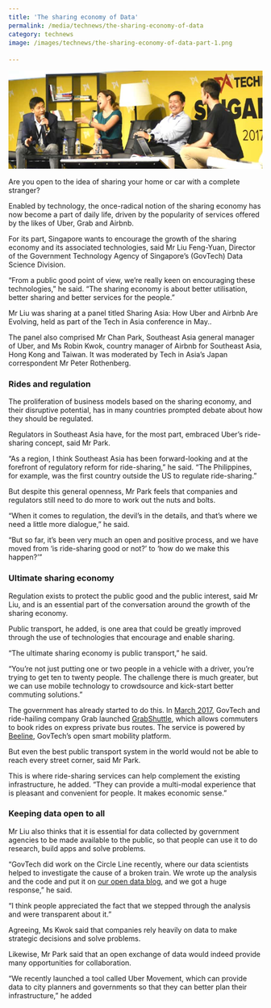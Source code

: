 ```yaml
---
title: 'The sharing economy of Data'
permalink: /media/technews/the-sharing-economy-of-data
category: technews
image: /images/technews/the-sharing-economy-of-data-part-1.png

---
```



![the sharing economy of data](/images/technews/the-sharing-economy-of-data-part-1.png)

Are you open to the idea of sharing your home or car with a complete stranger?

Enabled by technology, the once-radical notion of the sharing economy has now become a part of daily life, driven by the popularity of services offered by the likes of Uber, Grab and Airbnb.

For its part, Singapore wants to encourage the growth of the sharing economy and its associated technologies, said Mr Liu Feng-Yuan, Director of the Government Technology Agency of Singapore’s (GovTech) Data Science Division.

“From a public good point of view, we’re really keen on encouraging these technologies,” he said. “The sharing economy is about better utilisation, better sharing and better services for the people.”

Mr Liu was sharing at a panel titled Sharing Asia: How Uber and Airbnb Are Evolving, held as part of the Tech in Asia conference in May..

The panel also comprised Mr Chan Park, Southeast Asia general manager of Uber, and Ms Robin Kwok, country manager of Airbnb for Southeast Asia, Hong Kong and Taiwan. It was moderated by Tech in Asia’s Japan correspondent Mr Peter Rothenberg.

### **Rides and regulation**
The proliferation of business models based on the sharing economy, and their disruptive potential, has in many countries prompted debate about how they should be regulated.

Regulators in Southeast Asia have, for the most part, embraced Uber’s ride-sharing concept, said Mr Park.

“As a region, I think Southeast Asia has been forward-looking and at the forefront of regulatory reform for ride-sharing,” he said. “The Philippines, for example, was the first country outside the US to regulate ride-sharing.”

But despite this general openness, Mr Park feels that companies and regulators still need to do more to work out the nuts and bolts.

“When it comes to regulation, the devil’s in the details, and that’s where we need a little more dialogue,” he said.

“But so far, it’s been very much an open and positive process, and we have moved from ‘is ride-sharing good or not?’ to ‘how do we make this happen?’”

### **Ultimate sharing economy**
Regulation exists to protect the public good and the public interest, said Mr Liu, and is an essential part of the conversation around the growth of the sharing economy.

Public transport, he added, is one area that could be greatly improved through the use of technologies that encourage and enable sharing.  

“The ultimate sharing economy is public transport,” he said.

“You’re not just putting one or two people in a vehicle with a driver, you’re trying to get ten to twenty people. The challenge there is much greater, but we can use mobile technology to crowdsource and kick-start better commuting solutions.”

The government has already started to do this. In [March 2017](https://www.tech.gov.sg/Media-Room/Media-Releases/2017/03/Grab-Launches-GrabShuttle), GovTech and ride-hailing company Grab launched [GrabShuttle](https://www.grab.com/sg/shuttle/), which allows commuters to book rides on express private bus routes. The service is powered by [Beeline](https://www.beeline.sg/), GovTech’s open smart mobility platform.

But even the best public transport system in the world would not be able to reach every street corner, said Mr Park.

This is where ride-sharing services can help complement the existing infrastructure, he added. “They can provide a multi-modal experience that is pleasant and convenient for people. It makes economic sense.”

### **Keeping data open to all**
Mr Liu also thinks that it is essential for data collected by government agencies to be made available to the public, so that people can use it to do research, build apps and solve problems.

“GovTech did work on the Circle Line recently, where our data scientists helped to investigate the cause of a broken train. We wrote up the analysis and the code and put it on [our open data blog](https://blog.data.gov.sg/how-we-caught-the-circle-line-rogue-train-with-data-79405c86ab6a), and we got a huge response,” he said.

“I think people appreciated the fact that we stepped through the analysis and were transparent about it.”

Agreeing, Ms Kwok said that companies rely heavily on data to make strategic decisions and solve problems.

Likewise, Mr Park said that an open exchange of data would indeed provide many opportunities for collaboration.

“We recently launched a tool called Uber Movement, which can provide data to city planners and governments so that they can better plan their infrastructure,” he added
